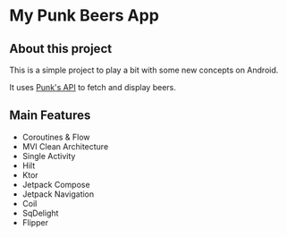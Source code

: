 # My Punk Beers App

## About this project

This is a simple project to play a bit with some new concepts on Android.

It uses [Punk's API](https://punkapi.com/documentation/v2) to fetch and display beers.

## Main Features

+ Coroutines & Flow
+ MVI Clean Architecture
+ Single Activity
+ Hilt
+ Ktor
+ Jetpack Compose
+ Jetpack Navigation
+ Coil
+ SqDelight
+ Flipper

